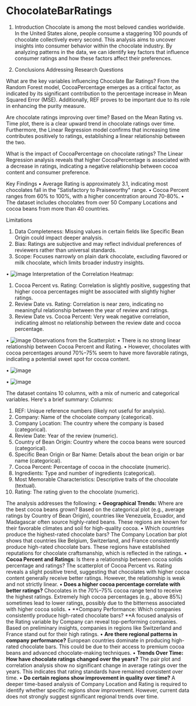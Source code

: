 # ChocolateBarRatings

1. Introduction
Chocolate is among the most beloved candies worldwide. In the United States alone, people consume a staggering 100 pounds of chocolate collectively every second. This analysis aims to uncover insights into consumer behavior within the chocolate industry. By analyzing patterns in the data, we can identify key factors that influence consumer ratings and how these factors affect their preferences.

2. Conclusions Addressing Research Questions

What are the key variables influencing Chocolate Bar Ratings?
From the Random Forest model, CocoaPercentage emerges as a critical factor, as indicated by its significant contribution to the percentage increase in Mean Squared Error (MSE). Additionally, REF proves to be important due to its role in enhancing the purity measure.

Are chocolate ratings improving over time?
Based on the Mean Rating vs. Time plot, there is a clear upward trend in chocolate ratings over time. Furthermore, the Linear Regression model confirms that increasing time contributes positively to ratings, establishing a linear relationship between the two.

What is the impact of CocoaPercentage on chocolate ratings?
The Linear Regression analysis reveals that higher CocoaPercentage is associated with a decrease in ratings, indicating a negative relationship between cocoa content and consumer preference.

Key Findings
• Average Rating is approximately 3.1, indicating most chocolates fall in the "Satisfactory to Praiseworthy" range.
• Cocoa Percent ranges from 60% to 100%, with a higher concentration around 70-80%.
• The dataset includes chocolates from over 50 Company Locations and cocoa beans from more than 40 countries.

Limitations
1. Data Completeness: Missing values in certain fields like Specific Bean Origin could impact deeper analysis.
2. Bias: Ratings are subjective and may reflect individual preferences of reviewers rather than universal standards.
3. Scope: Focuses narrowly on plain dark chocolate, excluding flavored or milk chocolate, which limits broader industry insights.

• ![image](https://github.com/user-attachments/assets/2a8a18ba-dbad-4476-be40-951c7c6a2b06)
Interpretation of the Correlation Heatmap:
1. Cocoa Percent vs. Rating: Correlation is slightly positive, suggesting that higher cocoa percentages might be associated with slightly higher ratings.
2. Review Date vs. Rating: Correlation is near zero, indicating no meaningful relationship between the year of review and ratings.
3. Review Date vs. Cocoa Percent: Very weak negative correlation, indicating almost no relationship between the review date and cocoa percentage.

   
• ![image](https://github.com/user-attachments/assets/5a332a32-8b65-4dba-960f-d26b6ae87448)
Observations from the Scatterplot:
• There is no strong linear relationship between Cocoa Percent and Rating.
• However, chocolates with cocoa percentages around 70%–75% seem to have more favorable ratings, indicating a potential sweet spot for cocoa content.


• ![image](https://github.com/user-attachments/assets/a685afa9-3cc1-4980-b63c-2e6185dfd891)

• ![image](https://github.com/user-attachments/assets/8068cf99-b874-495c-b9ea-192208ca8692)


The dataset contains 10 columns, with a mix of numeric and categorical variables. Here's a brief summary: Columns:
1. REF: Unique reference numbers (likely not useful for analysis).
2. Company: Name of the chocolate company (categorical).
3. Company Location: The country where the company is based (categorical).
4. Review Date: Year of the review (numeric).
5. Country of Bean Origin: Country where the cocoa beans were sourced (categorical).
6. Specific Bean Origin or Bar Name: Details about the bean origin or bar name (categorical).
7. Cocoa Percent: Percentage of cocoa in the chocolate (numeric).
8. Ingredients: Type and number of ingredients (categorical).
9. Most Memorable Characteristics: Descriptive traits of the chocolate (textual).
10. Rating: The rating given to the chocolate (numeric).

The analysis addresses the following:
• **Geographical Trends:** Where are the best cocoa beans grown? Based on the categorical plot (e.g., average ratings by Country of Bean Origin), countries like Venezuela, Ecuador, and Madagascar often source highly-rated beans. These regions are known for their favorable climates and soil for high-quality cocoa.
• Which countries produce the highest-rated chocolate bars?
The Company Location bar plot shows that countries like Belgium, Switzerland, and France consistently produce high-rated chocolate bars. These regions have established reputations for chocolate craftsmanship, which is reflected in the ratings.
• **Cocoa Percent and Ratings**: Is there a relationship between cocoa solids percentage and ratings? The scatterplot of Cocoa Percent vs. Rating reveals a slight positive trend, suggesting that chocolates with higher cocoa content generally receive better ratings. However, the relationship is weak and not strictly linear.
• **Does a higher cocoa percentage correlate with better ratings?** Chocolates in the 70%–75% cocoa range tend to receive the highest ratings. Extremely high cocoa percentages (e.g., above 85%) sometimes lead to lower ratings, possibly due to the bitterness associated with higher cocoa solids.
• **Company Performance: Which companies consistently produce high-rated chocolate bars? **A focused analysis of the Rating variable by Company can reveal top-performing companies. Based on preliminary insights, companies in regions like Switzerland and France stand out for their high ratings.
• **Are there regional patterns in company performance?** European countries dominate in producing high-rated chocolate bars. This could be due to their access to premium cocoa beans and advanced chocolate-making techniques.
• **Trends Over Time: How have chocolate ratings changed over the years?**
The pair plot and correlation analysis show no significant change in average ratings over the years. This indicates that rating standards have remained consistent over time.
• **Do certain regions show improvement in quality over time?** A deeper time-based analysis of Company Location and Rating is required to identify whether specific regions show improvement. However, current data does not strongly suggest significant regional trends over time.

